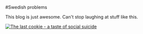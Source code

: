 #Swedish problems

This blog is just awesome. Can't stop laughing at stuff like this.

[![The last cookie - a taste of social suicide](http://30.media.tumblr.com/tumblr_lvntm8QSa41r46cv3o1_400.jpg)](http://swedishproblems.tumblr.com/)